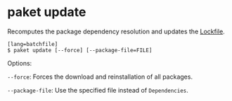 paket update
============

Recomputes the package dependency resolution and updates the [Lockfile](lockfile.html).

    [lang=batchfile]
    $ paket update [--force] [--package-file=FILE]

Options:

  `--force`:  Forces the download and reinstallation of all packages.

  `--package-file`:  Use the specified file instead of `Dependencies`.